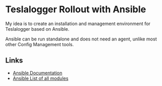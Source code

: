 # Teslalogger Rollout with Ansible
My idea is to create an installation and management environment for Teslalogger based on Ansible.

Ansible can be run standalone and does not need an agent, unlike most other Config Management tools.

## Links 
* [Ansible Documentation](https://docs.ansible.com/?extIdCarryOver=true&sc_cid=701f2000001OH7YAAW)
* [Ansible List of all modules](https://docs.ansible.com/ansible/latest/modules/list_of_all_modules.html)
